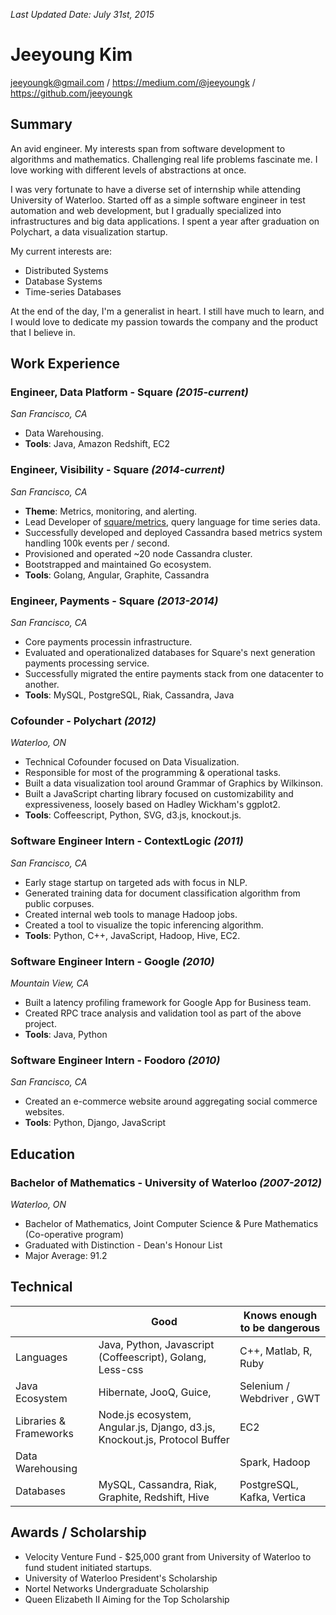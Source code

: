 _Last Updated Date: July 31st, 2015_

Jeeyoung Kim
============

jeeyoungk@gmail.com / https://medium.com/@jeeyoungk / https://github.com/jeeyoungk

Summary
-------

An avid engineer. My interests span from software development to algorithms and mathematics. Challenging real life problems fascinate me. I love working with different levels of abstractions at once.

I was very fortunate to have a diverse set of internship while attending University of Waterloo. Started off as a simple software engineer in test automation and web development, but I gradually specialized into infrastructures and big data applications. I spent a year after graduation on Polychart, a data visualization startup.

My current interests are:

* Distributed Systems
* Database Systems
* Time-series Databases

At the end of the day, I'm a generalist in heart. I still have much to learn, and I would love to dedicate my passion towards the company and the product that I believe in.

Work Experience
---------------

### Engineer, Data Platform - Square _(2015-current)_

_San Francisco, CA_

* Data Warehousing.
* **Tools**: Java, Amazon Redshift, EC2

### Engineer, Visibility - Square _(2014-current)_

_San Francisco, CA_

* **Theme**: Metrics, monitoring, and alerting.
* Lead Developer of [square/metrics](https://github.com/square/metrics), query language for time series data.
* Successfully developed and deployed Cassandra based metrics system handling 100k events per / second.
* Provisioned and operated ~20 node Cassandra cluster.
* Bootstrapped and maintained Go ecosystem.
* **Tools**: Golang, Angular, Graphite, Cassandra

### Engineer, Payments - Square _(2013-2014)_

_San Francisco, CA_

* Core payments processin infrastructure.
* Evaluated and operationalized databases for Square's next generation payments processing service.
* Successfully migrated the entire payments stack from one datacenter to another.
* **Tools**: MySQL, PostgreSQL, Riak, Cassandra, Java

### Cofounder - Polychart _(2012)_

_Waterloo, ON_

* Technical Cofounder focused on Data Visualization.
* Responsible for most of the programming & operational tasks.
* Built a data visualization tool around Grammar of Graphics by Wilkinson.
* Built a JavaScript charting library focused on customizability and expressiveness, loosely based on Hadley Wickham's ggplot2.
* **Tools**: Coffeescript, Python, SVG, d3.js, knockout.js.

### Software Engineer Intern - ContextLogic _(2011)_

_San Francisco, CA_
* Early stage startup on targeted ads with focus in NLP.
* Generated training data for document classification algorithm from public corpuses.
* Created internal web tools to manage Hadoop jobs.
* Created a tool to visualize the topic inferencing algorithm.
* **Tools**: Python, C++, JavaScript, Hadoop, Hive, EC2.

### Software Engineer Intern - Google _(2010)_

_Mountain View, CA_
* Built a latency profiling framework for Google App for Business team.
* Created RPC trace analysis and validation tool as part of the above project.
* **Tools**: Java, Python

### Software Engineer Intern - Foodoro _(2010)_

_San Francisco, CA_
* Created an e-commerce website around aggregating social commerce websites.
* **Tools**: Python, Django, JavaScript

Education
---------

### Bachelor of Mathematics - University of Waterloo _(2007-2012)_

_Waterloo, ON_
* Bachelor of Mathematics, Joint Computer Science & Pure Mathematics (Co-operative program)
* Graduated with Distinction - Dean's Honour List
* Major Average: 91.2

Technical
---------

|           | Good        | Knows enough to be dangerous|
|-----------|-------------|-----------------------------|
| Languages | Java, Python, Javascript (Coffeescript), Golang, Less-css | C++, Matlab, R, Ruby |
| Java Ecosystem | Hibernate, JooQ, Guice, | Selenium / Webdriver , GWT |
| Libraries & Frameworks | Node.js ecosystem, Angular.js, Django, d3.js, Knockout.js, Protocol Buffer |  EC2 |
| Data Warehousing | |  Spark, Hadoop |
| Databases | MySQL, Cassandra, Riak, Graphite, Redshift, Hive | PostgreSQL, Kafka, Vertica |


Awards / Scholarship
--------------------

* Velocity Venture Fund - $25,000 grant from University of Waterloo to fund student initiated startups.
* University of Waterloo President's Scholarship
* Nortel Networks Undergraduate Scholarship
* Queen Elizabeth II Aiming for the Top Scholarship
